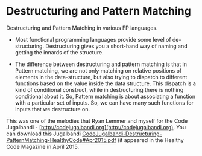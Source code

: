 # Destructuring and Pattern Matching

Destructuring and Pattern Matching in various FP languages.  

* Most functional programming languages provide some level of de-structuring.  Destructuring gives you a short-hand way of naming and getting the innards of the structure.  

* The difference between destructuring and pattern matching is that in Pattern matching, we are not only matching on relative positions of elements in the data-structure, but also trying to dispatch to different functions based on the value inside the data structure.  This dispatch is a kind of conditional construct, while in destructuring there is nothing conditional about it.  So, Pattern matching is about associating a function with a particular set of inputs.  So, we can have many such functions for inputs that we destructure on.  

This was one of the melodies that Ryan Lemmer and myself for the Code Jugalbandi - [http://codejugalbandi.org](http://codejugalbandi.org).  You can download this Jugalbandi [CodeJugalbandi-Destructuring-PatternMatching-HealthyCode#Apr2015.pdf](CodeJugalbandi-Destructuring-PatternMatching-HealthyCode#Apr2015.pdf) (it appeared in the Healthy Code Magazine in April 2015.



